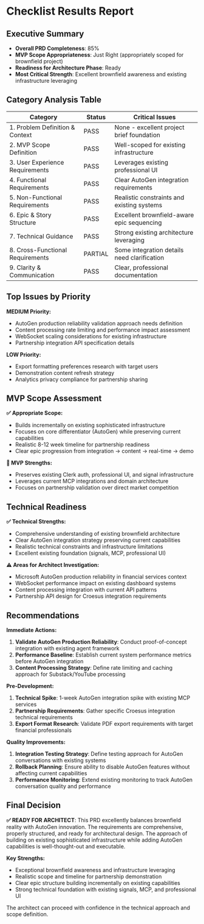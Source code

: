 # Checklist Results Report

## Executive Summary
- **Overall PRD Completeness**: 85%
- **MVP Scope Appropriateness**: Just Right (appropriately scoped for brownfield project)
- **Readiness for Architecture Phase**: Ready
- **Most Critical Strength**: Excellent brownfield awareness and existing infrastructure leveraging

## Category Analysis Table

| Category                         | Status  | Critical Issues |
| -------------------------------- | ------- | --------------- |
| 1. Problem Definition & Context  | PASS    | None - excellent project brief foundation |
| 2. MVP Scope Definition          | PASS    | Well-scoped for existing infrastructure |
| 3. User Experience Requirements  | PASS    | Leverages existing professional UI |
| 4. Functional Requirements       | PASS    | Clear AutoGen integration requirements |
| 5. Non-Functional Requirements   | PASS    | Realistic constraints and existing systems |
| 6. Epic & Story Structure        | PASS    | Excellent brownfield-aware epic sequencing |
| 7. Technical Guidance            | PASS    | Strong existing architecture leveraging |
| 8. Cross-Functional Requirements | PARTIAL | Some integration details need clarification |
| 9. Clarity & Communication       | PASS    | Clear, professional documentation |

## Top Issues by Priority

**MEDIUM Priority:**
- AutoGen production reliability validation approach needs definition
- Content processing rate limiting and performance impact assessment
- WebSocket scaling considerations for existing infrastructure
- Partnership integration API specification details

**LOW Priority:**
- Export formatting preferences research with target users
- Demonstration content refresh strategy
- Analytics privacy compliance for partnership sharing

## MVP Scope Assessment

**✅ Appropriate Scope:**
- Builds incrementally on existing sophisticated infrastructure
- Focuses on core differentiator (AutoGen) while preserving current capabilities
- Realistic 8-12 week timeline for partnership readiness
- Clear epic progression from integration → content → real-time → demo

**🎯 MVP Strengths:**
- Preserves existing Clerk auth, professional UI, and signal infrastructure
- Leverages current MCP integrations and domain architecture
- Focuses on partnership validation over direct market competition

## Technical Readiness

**✅ Technical Strengths:**
- Comprehensive understanding of existing brownfield architecture
- Clear AutoGen integration strategy preserving current capabilities
- Realistic technical constraints and infrastructure limitations
- Excellent existing foundation (signals, MCP, professional UI)

**⚠️ Areas for Architect Investigation:**
- Microsoft AutoGen production reliability in financial services context
- WebSocket performance impact on existing dashboard systems
- Content processing integration with current API patterns
- Partnership API design for Croesus integration requirements

## Recommendations

**Immediate Actions:**
1. **Validate AutoGen Production Reliability**: Conduct proof-of-concept integration with existing agent framework
2. **Performance Baseline**: Establish current system performance metrics before AutoGen integration
3. **Content Processing Strategy**: Define rate limiting and caching approach for Substack/YouTube processing

**Pre-Development:**
1. **Technical Spike**: 1-week AutoGen integration spike with existing MCP services
2. **Partnership Requirements**: Gather specific Croesus integration technical requirements
3. **Export Format Research**: Validate PDF export requirements with target financial professionals

**Quality Improvements:**
1. **Integration Testing Strategy**: Define testing approach for AutoGen conversations with existing systems
2. **Rollback Planning**: Ensure ability to disable AutoGen features without affecting current capabilities
3. **Performance Monitoring**: Extend existing monitoring to track AutoGen conversation quality and performance

## Final Decision

**✅ READY FOR ARCHITECT**: This PRD excellently balances brownfield reality with AutoGen innovation. The requirements are comprehensive, properly structured, and ready for architectural design. The approach of building on existing sophisticated infrastructure while adding AutoGen capabilities is well-thought-out and executable.

**Key Strengths:**
- Exceptional brownfield awareness and infrastructure leveraging
- Realistic scope and timeline for partnership demonstration
- Clear epic structure building incrementally on existing capabilities
- Strong technical foundation with existing signals, MCP, and professional UI

The architect can proceed with confidence in the technical approach and scope definition.
